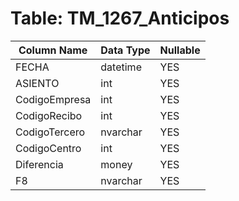 # Table: TM_1267_Anticipos

| Column Name | Data Type | Nullable |
|-------------|-----------|----------|
| FECHA | datetime | YES |
| ASIENTO | int | YES |
| CodigoEmpresa | int | YES |
| CodigoRecibo | int | YES |
| CodigoTercero | nvarchar | YES |
| CodigoCentro | int | YES |
| Diferencia | money | YES |
| F8 | nvarchar | YES |
